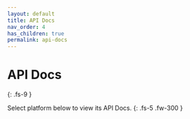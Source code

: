 ```yaml
---
layout: default
title: API Docs
nav_order: 4
has_children: true
permalink: api-docs
---
```


# API Docs
{: .fs-9 }

Select platform below to view its API Docs.
{: .fs-5 .fw-300 }
